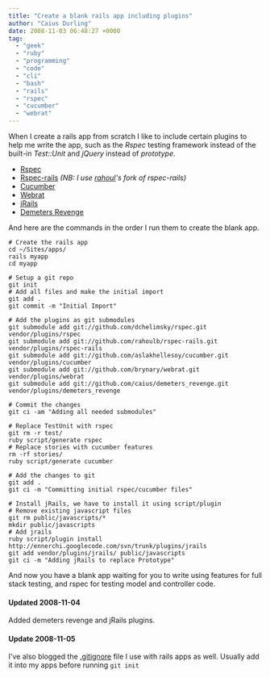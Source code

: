 ```yaml
---
title: "Create a blank rails app including plugins"
author: "Caius Durling"
date: 2008-11-03 06:48:27 +0000
tag:
  - "geek"
  - "ruby"
  - "programming"
  - "code"
  - "cli"
  - "bash"
  - "rails"
  - "rspec"
  - "cucumber"
  - "webrat"
---
```


When I create a rails app from scratch I like to include certain plugins to help me write the app, such as the *Rspec* testing framework instead of the built-in *Test::Unit* and *jQuery* instead of *prototype*.

* [Rspec](http://rspec.info/)
* [Rspec-rails](http://github.com/rahoulb/rspec-rails/wikis) *(NB: I use [rahoul](http://3hv.co.uk)'s fork of rspec-rails)*
* [Cucumber](http://github.com/aslakhellesoy/cucumber/wikis)
* [Webrat](http://github.com/brynary/webrat/wikis)
* [jRails](http://ennerchi.com/projects/jrails)
* [Demeters Revenge](http://plugins.code.lukeredpath.co.uk/browser/demeters_revenge/trunk)

And here are the commands in the order I run them to create the blank app.

    # Create the rails app
    cd ~/Sites/apps/
    rails myapp
    cd myapp

    # Setup a git repo
    git init
    # Add all files and make the initial import
    git add .
    git commit -m "Initial Import"

    # Add the plugins as git submodules
    git submodule add git://github.com/dchelimsky/rspec.git vendor/plugins/rspec
    git submodule add git://github.com/rahoulb/rspec-rails.git vendor/plugins/rspec-rails
    git submodule add git://github.com/aslakhellesoy/cucumber.git vendor/plugins/cucumber
    git submodule add git://github.com/brynary/webrat.git vendor/plugins/webrat
    git submodule add git://github.com/caius/demeters_revenge.git vendor/plugins/demeters_revenge

    # Commit the changes
    git ci -am "Adding all needed submodules"

    # Replace TestUnit with rspec
    git rm -r test/
    ruby script/generate rspec
    # Replace stories with cucumber features
    rm -rf stories/
    ruby script/generate cucumber

    # Add the changes to git
    git add .
    git ci -m "Committing initial rspec/cucumber files"

    # Install jRails, we have to install it using script/plugin
    # Remove existing javascript files
    git rm public/javascripts/*
    mkdir public/javascripts
    # Add jrails
    ruby script/plugin install http://ennerchi.googlecode.com/svn/trunk/plugins/jrails
    git add vendor/plugins/jrails/ public/javascripts
    git ci -m "Adding jRails to replace Prototype"

And now you have a blank app waiting for you to write using features for full stack testing, and rspec for testing model and controller code.

#### Updated 2008-11-04

Added demeters revenge and jRails plugins.

#### Update 2008-11-05

I've also blogged the [.gitignore][gi] file I use with rails apps as well. Usually add it into my apps before running `git init`

[gi]: http://swedishcampground.com/setting-up-git-with-rails-apps
